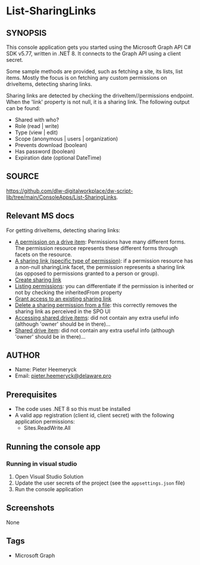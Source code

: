 # List-SharingLinks

## SYNOPSIS
This console application gets you started using the Microsoft Graph API C# SDK v5.77, written in .NET 8.
It connects to the Graph API using a client secret.

Some sample methods are provided, such as fetching a site, its lists, list items. Mostly the focus is on fetching any custom permissions on driveItems, detecting sharing links.

Sharing links are detected by checking the driveItem/<id>/permissions endpoint. When the 'link' property is not null, it is a sharing link. The following output can be found:

- Shared with who?
- Role (read | write)
- Type (view | edit)
- Scope (anonymous | users | organization)
- Prevents download (boolean)
- Has password (boolean)
- Expiration date (optional DateTime)

## SOURCE
https://github.com/dlw-digitalworkplace/dw-script-lib/tree/main/ConsoleApps/List-SharingLinks.

## Relevant MS docs

For getting driveItems, detecting sharing links:

 - [A permission on a drive item](https://learn.microsoft.com/en-us/graph/api/resources/permission?view=graph-rest-1.0): Permissions have many different forms. The permission resource represents these different forms through facets on the resource.
 - [A sharing link (specific type of permission)](https://learn.microsoft.com/en-us/graph/api/resources/sharinglink?view=graph-rest-1.0): if a permission resource has a non-null sharingLink facet, the permission represents a sharing link (as opposed to permissions granted to a person or group).
 - [Create sharing link](https://learn.microsoft.com/en-us/graph/api/driveitem-createlink?view=graph-rest-1.0&tabs=http)
 - [Listing permissions](https://learn.microsoft.com/en-us/graph/api/driveitem-list-permissions?view=graph-rest-1.0&tabs=http): you can differentiate if the permission is inherited or not by checking the inheritedFrom property
 - [Grant access to an existing sharing link](https://learn.microsoft.com/en-us/graph/api/permission-grant?view=graph-rest-1.0&tabs=csharp)
 - [Delete a sharing permission from a file](https://learn.microsoft.com/en-us/graph/api/permission-delete?view=graph-rest-1.0&tabs=http): this correctly removes the sharing link as perceived in the SPO UI
 - [Accessing shared drive items](https://learn.microsoft.com/en-us/graph/api/shares-get?view=graph-rest-1.0&tabs=http): did not contain any extra useful info (although 'owner' should be in there)...
 - [Shared drive item](https://learn.microsoft.com/en-us/graph/api/resources/shareddriveitem?view=graph-rest-1.0): did not contain any extra useful info (although 'owner' should be in there)...

## AUTHOR
 - Name: Pieter Heemeryck
 - Email: pieter.heemeryck@delaware.pro

## Prerequisites
 - The code uses .NET 8 so this must be installed
 - A valid app registration (client id, client secret) with the following application permissions:
   - Sites.ReadWrite.All

## Running the console app

### Running in visual studio
1. Open Visual Studio Solution
2. Update the user secrets of the project (see the `appsettings.json` file)
3. Run the console application

## Screenshots
None

## Tags
 * Microsoft Graph